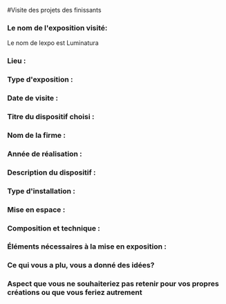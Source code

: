 #Visite des projets des finissants

### Le nom de l'exposition visité:
Le nom de lexpo est Luminatura

### Lieu : 

 
### Type d'exposition :

### Date de visite :

 
### Titre du dispositif choisi : 



 
### Nom de la firme : 




 
### Année de réalisation : 

 
### Description du dispositif : 



 
### Type d'installation : 

 
### Mise en espace : 

 
### Composition et technique :










### Éléments nécessaires à la mise en exposition : 



### Ce qui vous a plu, vous a donné des idées?


### Aspect que vous ne souhaiteriez pas retenir pour vos propres créations ou que vous feriez autrement	
